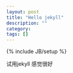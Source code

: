 ```yaml
---
layout: post
title: "Hello jekyll"
description: ""
category: 
tags: []
---
```

{% include JB/setup %}

试用jekyll
感觉很好
